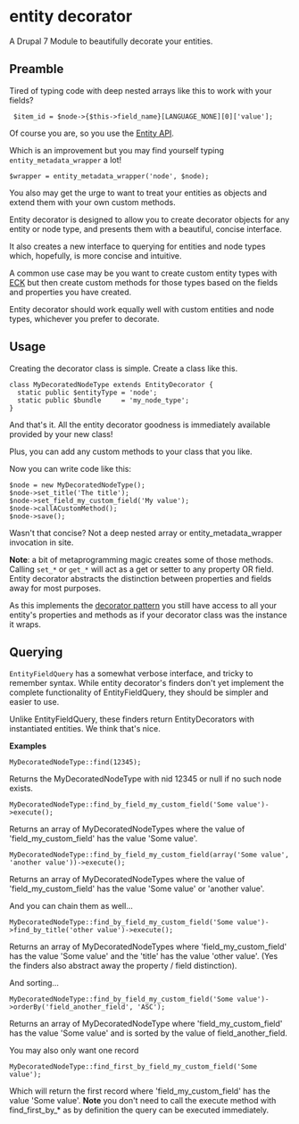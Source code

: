 entity decorator
================

A Drupal 7 Module to beautifully decorate your entities.

Preamble
--------

Tired of typing code with deep nested arrays like this to work with your fields?

```
 $item_id = $node->{$this->field_name}[LANGUAGE_NONE][0]['value'];
```

Of course you are, so you use the [Entity API](https://drupal.org/project/entity).

Which is an improvement but you may find yourself typing ```entity_metadata_wrapper``` a lot!

```
$wrapper = entity_metadata_wrapper('node', $node);
```

You also may get the urge to want to treat your entities as objects and extend them with your own custom methods. 

Entity decorator is designed to allow you to create decorator objects for any entity or node type, and presents them with a beautiful, concise interface.

It also creates a new interface to querying for entities and node types which, hopefully, is more concise and intuitive.

A common use case may be you want to create custom entity types with [ECK](https://drupal.org/project/eck) but then create custom methods for those types based on the fields and properties you have created.

Entity decorator should work equally well with custom entities and node types, whichever you prefer to decorate.

Usage
-----

Creating the decorator class is simple. Create a class like this.

```
class MyDecoratedNodeType extends EntityDecorator {
  static public $entityType = 'node';
  static public $bundle     = 'my_node_type';
}
```

And that's it. All the entity decorator goodness is immediately available provided by your new class!

Plus, you can add any custom methods to your class that you like.

Now you can write code like this:

```
$node = new MyDecoratedNodeType();
$node->set_title('The title');
$node->set_field_my_custom_field('My value');
$node->callACustomMethod();
$node->save();
```

Wasn't that concise? Not a deep nested array or entity_metadata_wrapper invocation in site.

**Note**: a bit of metaprogramming magic creates some of those methods. Calling ```set_*``` or ```get_*``` will act as a get or setter to any property OR field. Entity decorator abstracts the distinction between properties and fields away for most purposes.

As this implements the [decorator pattern](http://en.wikipedia.org/wiki/Decorator_pattern) you still have access to all your entity's properties and methods as if your decorator class was the instance it wraps.

Querying
--------

``EntityFieldQuery`` has a somewhat verbose interface, and tricky to remember syntax. While entity decorator's finders don't yet implement the complete functionality of EntityFieldQuery, they should be simpler and easier to use.

Unlike EntityFieldQuery, these finders return EntityDecorators with instantiated entities. We think that's nice.

**Examples**

```
MyDecoratedNodeType::find(12345); 
```
Returns the MyDecoratedNodeType with nid 12345 or null if no such node exists.

```
MyDecoratedNodeType::find_by_field_my_custom_field('Some value')->execute(); 
```
Returns an array of MyDecoratedNodeTypes where the value of 'field_my_custom_field' has the value 'Some value'.

```
MyDecoratedNodeType::find_by_field_my_custom_field(array('Some value', 'another value'))->execute(); 
```
Returns an array of MyDecoratedNodeTypes where the value of 'field_my_custom_field' has the value 'Some value' or 'another value'.


And you can chain them as well...

```
MyDecoratedNodeType::find_by_field_my_custom_field('Some value')->find_by_title('other value')->execute(); 
```

Returns an array of MyDecoratedNodeTypes where 'field_my_custom_field' has the value 'Some value' and the 'title' has the value 'other value'. (Yes the finders also abstract away the property / field distinction).

And sorting...

```
MyDecoratedNodeType::find_by_field_my_custom_field('Some value')->orderBy('field_another_field', 'ASC'); 
```

Returns an array of MyDecoratedNodeType where 'field_my_custom_field' has the value 'Some value' and is sorted by the value of field_another_field.

You may also only want one record

```
MyDecoratedNodeType::find_first_by_field_my_custom_field('Some value');
```

Which will return the first record where 'field_my_custom_field' has the value 'Some value'. 
**Note** you don't need to call the execute method with find_first_by_* as by definition the query can be executed immediately.












